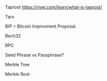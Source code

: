 
Taproot
https://river.com/learn/what-is-taproot/

Taro

BIP = Bitcoin Improvment Proposal. 

Bech32

RPC

Seed Phrase vs Passphrase?

Merkle Tree

Merkle Root



